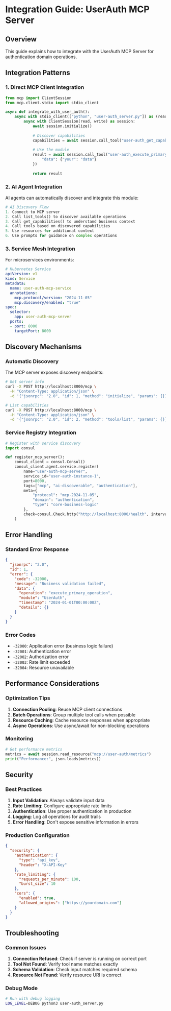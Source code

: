 # Integration Guide: UserAuth MCP Server

## Overview

This guide explains how to integrate with the UserAuth MCP Server for authentication domain operations.

## Integration Patterns

### 1. Direct MCP Client Integration

```python
from mcp import ClientSession
from mcp.client.stdio import stdio_client

async def integrate_with_user_auth():
    async with stdio_client(["python", "user-auth_server.py"]) as (read, write):
        async with ClientSession(read, write) as session:
            await session.initialize()
            
            # Discover capabilities
            capabilities = await session.call_tool("user-auth_get_capabilities", {})
            
            # Use the module
            result = await session.call_tool("user-auth_execute_primary_operation", {
                "data": {"your": "data"}
            })
            
            return result
```

### 2. AI Agent Integration

AI agents can automatically discover and integrate this module:

```python
# AI Discovery Flow
1. Connect to MCP server
2. Call list_tools() to discover available operations
3. Call get_capabilities() to understand business context
4. Call tools based on discovered capabilities
5. Use resources for additional context
6. Use prompts for guidance on complex operations
```

### 3. Service Mesh Integration

For microservices environments:

```yaml
# Kubernetes Service
apiVersion: v1
kind: Service
metadata:
  name: user-auth-mcp-service
  annotations:
    mcp.protocol/version: "2024-11-05"
    mcp.discovery/enabled: "true"
spec:
  selector:
    app: user-auth-mcp-server
  ports:
  - port: 8000
    targetPort: 8000
```

## Discovery Mechanisms

### Automatic Discovery

The MCP server exposes discovery endpoints:

```bash
# Get server info
curl -X POST http://localhost:8000/mcp \
  -H "Content-Type: application/json" \
  -d '{"jsonrpc": "2.0", "id": 1, "method": "initialize", "params": {}}'

# List capabilities
curl -X POST http://localhost:8000/mcp \
  -H "Content-Type: application/json" \
  -d '{"jsonrpc": "2.0", "id": 2, "method": "tools/list", "params": {}}'
```

### Service Registry Integration

```python
# Register with service discovery
import consul

def register_mcp_server():
    consul_client = consul.Consul()
    consul_client.agent.service.register(
        name="user-auth-mcp-server",
        service_id="user-auth-instance-1",
        port=8000,
        tags=["mcp", "ai-discoverable", "authentication"],
        meta={
            "protocol": "mcp-2024-11-05",
            "domain": "authentication",
            "type": "core-business-logic"
        },
        check=consul.Check.http("http://localhost:8000/health", interval="10s")
    )
```

## Error Handling

### Standard Error Response

```json
{
  "jsonrpc": "2.0",
  "id": 1,
  "error": {
    "code": -32000,
    "message": "Business validation failed",
    "data": {
      "operation": "execute_primary_operation",
      "module": "UserAuth",
      "timestamp": "2024-01-01T00:00:00Z",
      "details": {}
    }
  }
}
```

### Error Codes

- `-32000`: Application error (business logic failure)
- `-32001`: Authentication error
- `-32002`: Authorization error
- `-32003`: Rate limit exceeded
- `-32004`: Resource unavailable

## Performance Considerations

### Optimization Tips

1. **Connection Pooling**: Reuse MCP client connections
2. **Batch Operations**: Group multiple tool calls when possible
3. **Resource Caching**: Cache resource responses when appropriate
4. **Async Operations**: Use async/await for non-blocking operations

### Monitoring

```python
# Get performance metrics
metrics = await session.read_resource("mcp://user-auth/metrics")
print("Performance:", json.loads(metrics))
```

## Security

### Best Practices

1. **Input Validation**: Always validate input data
2. **Rate Limiting**: Configure appropriate rate limits
3. **Authentication**: Use proper authentication in production
4. **Logging**: Log all operations for audit trails
5. **Error Handling**: Don't expose sensitive information in errors

### Production Configuration

```json
{
  "security": {
    "authentication": {
      "type": "api_key",
      "header": "X-API-Key"
    },
    "rate_limiting": {
      "requests_per_minute": 100,
      "burst_size": 10
    },
    "cors": {
      "enabled": true,
      "allowed_origins": ["https://yourdomain.com"]
    }
  }
}
```

## Troubleshooting

### Common Issues

1. **Connection Refused**: Check if server is running on correct port
2. **Tool Not Found**: Verify tool name matches exactly
3. **Schema Validation**: Check input matches required schema
4. **Resource Not Found**: Verify resource URI is correct

### Debug Mode

```bash
# Run with debug logging
LOG_LEVEL=DEBUG python3 user-auth_server.py
```
